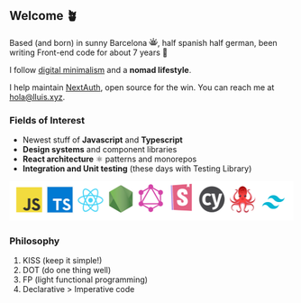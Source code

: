 ## Welcome 🪴 

Based (and born) in sunny Barcelona <img src="./images/sun.png" width="15" aria-label="Sun icon" />, half spanish half german, been writing Front-end code for about 7 years 💭

I follow [digital minimalism](https://www.amazon.com/gp/product/0525536515/ref=as_li_tl?ie=UTF8&camp=1789&creative=9325&creativeASIN=0525536515&linkCode=as2&tag=minimalismmad-20&linkId=2df956dd47bb1616c9e4e5f99f2fdb97) and a **nomad lifestyle**.

I help maintain [NextAuth](next-auth.js.org/), open source for the win. You can reach me at hola@lluis.xyz.

### Fields of Interest

- Newest stuff of **Javascript** and **Typescript**
- **Design systems** and component libraries
- **React architecture** ⚛ patterns and monorepos
- **Integration and Unit testing** (these days with Testing Library)

<img src="./images/logos.png" aria-label="Tech logos" height="70" />

### Philosophy

1. KISS (keep it simple!)
2. DOT (do one thing well)
3. FP (light functional programming)
4. Declarative > Imperative code
